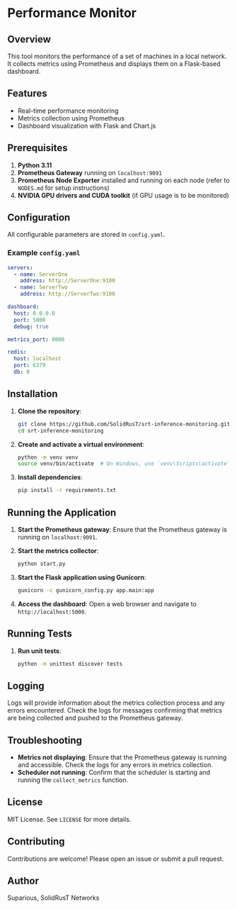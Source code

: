 # Performance Monitor

## Overview

This tool monitors the performance of a set of machines in a local network. It collects metrics using Prometheus and displays them on a Flask-based dashboard.

## Features

- Real-time performance monitoring
- Metrics collection using Prometheus
- Dashboard visualization with Flask and Chart.js

## Prerequisites

1. **Python 3.11**
2. **Prometheus Gateway** running on `localhost:9091`
3. **Prometheus Node Exporter** installed and running on each node (refer to `NODES.md` for setup instructions)
4. **NVIDIA GPU drivers and CUDA toolkit** (if GPU usage is to be monitored)

## Configuration

All configurable parameters are stored in `config.yaml`.

### Example `config.yaml`

```yaml
servers:
  - name: ServerOne
    address: http://ServerOne:9100
  - name: ServerTwo
    address: http://ServerTwo:9100

dashboard:
  host: 0.0.0.0
  port: 5000
  debug: true

metrics_port: 8000

redis:
  host: localhost
  port: 6379
  db: 0
```

## Installation

1. **Clone the repository**:

   ```bash
   git clone https://github.com/SolidRusT/srt-inference-monitoring.git
   cd srt-inference-monitoring
   ```

2. **Create and activate a virtual environment**:

   ```bash
   python -m venv venv
   source venv/bin/activate  # On Windows, use `venv\Scripts\activate`
   ```

3. **Install dependencies**:

   ```bash
   pip install -r requirements.txt
   ```

## Running the Application

1. **Start the Prometheus gateway**:
   Ensure that the Prometheus gateway is running on `localhost:9091`.

2. **Start the metrics collector**:

   ```bash
   python start.py
   ```

3. **Start the Flask application using Gunicorn**:

   ```bash
   gunicorn -c gunicorn_config.py app.main:app
   ```

4. **Access the dashboard**:
   Open a web browser and navigate to `http://localhost:5000`.

## Running Tests

1. **Run unit tests**:

   ```bash
   python -m unittest discover tests
   ```

## Logging

Logs will provide information about the metrics collection process and any errors encountered. Check the logs for messages confirming that metrics are being collected and pushed to the Prometheus gateway.

## Troubleshooting

- **Metrics not displaying**: Ensure that the Prometheus gateway is running and accessible. Check the logs for any errors in metrics collection.
- **Scheduler not running**: Confirm that the scheduler is starting and running the `collect_metrics` function.

## License

MIT License. See `LICENSE` for more details.

## Contributing

Contributions are welcome! Please open an issue or submit a pull request.

## Author

Suparious, SolidRusT Networks
